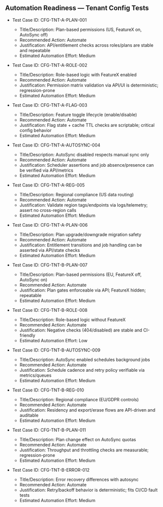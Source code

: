 ## Automation Readiness — Tenant Config Tests

- Test Case ID: CFG-TNT-A-PLAN-001
  - Title/Description: Plan-based permissions (US, FeatureX on, AutoSync off)
  - Recommended Action: Automate
  - Justification: API/entitlement checks across roles/plans are stable and repeatable
  - Estimated Automation Effort: Medium

- Test Case ID: CFG-TNT-A-ROLE-002
  - Title/Description: Role-based logic with FeatureX enabled
  - Recommended Action: Automate
  - Justification: Permission matrix validation via API/UI is deterministic; regression-prone
  - Estimated Automation Effort: Medium

- Test Case ID: CFG-TNT-A-FLAG-003
  - Title/Description: Feature toggle lifecycle (enable/disable)
  - Recommended Action: Automate
  - Justification: Flag state + cache TTL checks are scriptable; critical config behavior
  - Estimated Automation Effort: Medium

- Test Case ID: CFG-TNT-A-AUTOSYNC-004
  - Title/Description: AutoSync disabled respects manual sync only
  - Recommended Action: Automate
  - Justification: Scheduler assertions and job absence/presence can be verified via API/metrics
  - Estimated Automation Effort: Medium

- Test Case ID: CFG-TNT-A-REG-005
  - Title/Description: Regional compliance (US data routing)
  - Recommended Action: Automate
  - Justification: Validate region tags/endpoints via logs/telemetry; assert no cross-region calls
  - Estimated Automation Effort: Medium

- Test Case ID: CFG-TNT-A-PLAN-006
  - Title/Description: Plan upgrade/downgrade migration safety
  - Recommended Action: Automate
  - Justification: Entitlement transitions and job handling can be asserted via API/state checks
  - Estimated Automation Effort: Medium

- Test Case ID: CFG-TNT-B-PLAN-007
  - Title/Description: Plan-based permissions (EU, FeatureX off, AutoSync on)
  - Recommended Action: Automate
  - Justification: Plan gates enforceable via API; FeatureX hidden; repeatable
  - Estimated Automation Effort: Medium

- Test Case ID: CFG-TNT-B-ROLE-008
  - Title/Description: Role-based logic without FeatureX
  - Recommended Action: Automate
  - Justification: Negative checks (404/disabled) are stable and CI-friendly
  - Estimated Automation Effort: Low

- Test Case ID: CFG-TNT-B-AUTOSYNC-009
  - Title/Description: AutoSync enabled schedules background jobs
  - Recommended Action: Automate
  - Justification: Schedule cadence and retry policy verifiable via metrics/queues
  - Estimated Automation Effort: Medium

- Test Case ID: CFG-TNT-B-REG-010
  - Title/Description: Regional compliance (EU/GDPR controls)
  - Recommended Action: Automate
  - Justification: Residency and export/erase flows are API-driven and auditable
  - Estimated Automation Effort: Medium

- Test Case ID: CFG-TNT-B-PLAN-011
  - Title/Description: Plan change effect on AutoSync quotas
  - Recommended Action: Automate
  - Justification: Throughput and throttling checks are measurable; regression-prone
  - Estimated Automation Effort: Medium

- Test Case ID: CFG-TNT-B-ERROR-012
  - Title/Description: Error recovery differences with autosync
  - Recommended Action: Automate
  - Justification: Retry/backoff behavior is deterministic; fits CI/CD fault tests
  - Estimated Automation Effort: Medium

